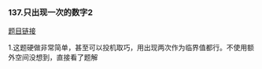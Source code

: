### 137.只出现一次的数字2

[题目链接](https://leetcode-cn.com/problems/single-number-ii/)

1.这题硬做非常简单，甚至可以投机取巧，用出现两次作为临界值都行。不使用额外空间没想到，直接看了题解

